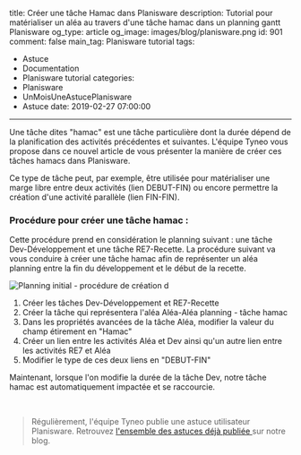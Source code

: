 title: Créer une tâche Hamac dans Planisware
description: Tutorial pour matérialiser un aléa au travers d'une tâche hamac dans un planning gantt Planisware
og_type: article
og_image: images/blog/planisware.png
id: 901
comment: false
main_tag: Planisware tutorial
tags:
  - Astuce
  - Documentation
  - Planisware tutorial
categories:
  - Planisware
  - UnMoisUneAstucePlanisware
  - Astuce
date: 2019-02-27 07:00:00
---

Une tâche dites "hamac" est une tâche particulière dont la durée dépend de la planification des activités précédentes et suivantes. L'équipe Tyneo vous propose dans ce nouvel article de vous présenter la manière de créer ces tâches hamacs dans Planisware.

Ce type de tâche peut, par exemple, être utilisée pour matérialiser une marge libre entre deux activités (lien DEBUT-FIN) ou encore permettre la création d'une activité parallèle (lien FIN-FIN).

### Procédure pour créer une tâche hamac :

Cette procédure prend en considération le planning suivant : une tâche Dev-Développement et une tâche RE7-Recette. La procédure suivant va vous conduire à créer une tâche hamac afin de représenter un aléa planning entre la fin du développement et le début de la recette.

![Planning initial - procédure de création d](http://www.tyneo-consulting.fr/images/blog/create-hamac-task.gif)

1.  Créer les tâches Dev-Développement et RE7-Recette
1.  Créer la tâche qui représentera l'aléa Aléa-Aléa planning - tâche hamac
2.  Dans les propriétés avancées de la tâche Aléa, modifier la valeur du champ étirement en "Hamac"
3.  Créer un lien entre les activités Aléa et Dev ainsi qu'un autre lien entre les activités RE7 et Aléa
4.  Modifier le type de ces deux liens en "DEBUT-FIN"

Maintenant, lorsque l'on modifie la durée de la tâche Dev, notre tâche hamac est automatiquement impactée et se raccourcie.

&nbsp;
> Régulièrement, l'équipe Tyneo publie une astuce utilisateur Planisware. Retrouvez [l'ensemble des astuces déjà publiée ](https://www.tyneo.net/blog/categories/astuce/)sur notre blog.
